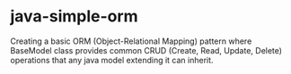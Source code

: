 # java-simple-orm
Creating a basic ORM (Object-Relational Mapping) pattern where BaseModel class provides common CRUD (Create, Read, Update, Delete) operations that any java model extending it can inherit. 